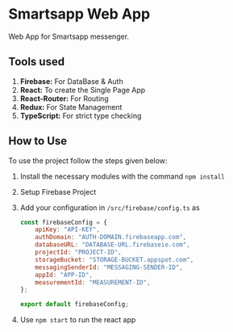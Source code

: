 # Smartsapp Web App

Web App for Smartsapp messenger.

## Tools used

1. **Firebase:** For DataBase & Auth
2. **React:** To create the Single Page App
3. **React-Router:** For Routing
4. **Redux:** For State Management
5. **TypeScript:** For strict type checking

## How to Use

To use the project follow the steps given below:

1. Install the necessary modules with the command `npm install`
2. Setup Firebase Project
3. Add your configuration in `/src/firebase/config.ts` as

    ```javascript
    const firebaseConfig = {
    	apiKey: "API-KEY",
    	authDomain: "AUTH-DOMAIN.firebaseapp.com",
    	databaseURL: "DATABASE-URL.firebaseio.com",
    	projectId: "PROJECT-ID",
    	storageBucket: "STORAGE-BUCKET.appspot.com",
    	messagingSenderId: "MESSAGING-SENDER-ID",
    	appId: "APP-ID",
    	measurementId: "MEASUREMENT-ID",
    };

    export default firebaseConfig;
    ```

4. Use `npm start` to run the react app
